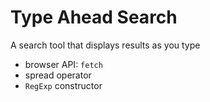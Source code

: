 # Type Ahead Search
A search tool that displays results as you type

* browser API: `fetch`
* spread operator
* `RegExp` constructor